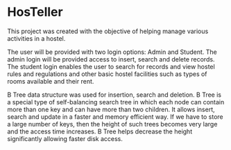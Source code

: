 # HosTeller


This project was created with the objective of helping manage various activities in a hostel. 

The user will be provided with two login options: Admin and Student. 
The admin login will be provided access to insert, search and delete records. 
The student login enables the user to search for records and view hostel rules and regulations and 
other basic hostel facilities such as types of rooms available and their rent.

B Tree data structure was used for insertion, search and deletion. 
B Tree is a special type of self-balancing search tree in which each node can contain more than one key and can have more than two children. 
It allows insert, search and update in a faster and memory efficient way. 
If we have to store a large number of keys, then the height of such trees becomes very large and the access time increases. 
B Tree helps decrease the height significantly allowing faster disk access.

